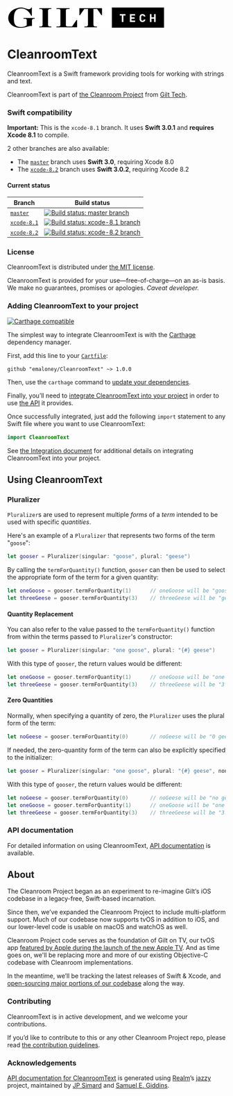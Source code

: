 ![Gilt Tech logo](https://raw.githubusercontent.com/gilt/Cleanroom/xcode-8.1/Assets/gilt-tech-logo.png)

# CleanroomText

CleanroomText is a Swift framework providing tools for working with strings and text.

CleanroomText is part of [the Cleanroom Project](https://github.com/gilt/Cleanroom) from [Gilt Tech](http://tech.gilt.com).


### Swift compatibility

**Important:** This is the `xcode-8.1` branch. It uses **Swift 3.0.1** and **requires Xcode 8.1** to compile.

2 other branches are also available:

- The [`master`](https://github.com/emaloney/CleanroomText) branch uses **Swift 3.0**, requiring Xcode 8.0
- The [`xcode-8.2`](https://github.com/emaloney/CleanroomText/tree/xcode-8.2) branch uses **Swift 3.0.2**, requiring Xcode 8.2


#### Current status

Branch|Build status
--------|------------------------
[`master`](https://github.com/emaloney/CleanroomText)|[![Build status: master branch](https://travis-ci.org/emaloney/CleanroomText.svg?branch=master)](https://travis-ci.org/emaloney/CleanroomText)
[`xcode-8.1`](https://github.com/emaloney/CleanroomText/tree/xcode-8.1)|[![Build status: xcode-8.1 branch](https://travis-ci.org/emaloney/CleanroomText.svg?branch=xcode-8.1)](https://travis-ci.org/emaloney/CleanroomText)
[`xcode-8.2`](https://github.com/emaloney/CleanroomText/tree/xcode-8.2)|[![Build status: xcode-8.2 branch](https://travis-ci.org/emaloney/CleanroomText.svg?branch=xcode-8.2)](https://travis-ci.org/emaloney/CleanroomText)

### License

CleanroomText is distributed under [the MIT license](https://github.com/emaloney/CleanroomText/blob/xcode-8.1/LICENSE).

CleanroomText is provided for your use—free-of-charge—on an as-is basis. We make no guarantees, promises or apologies. *Caveat developer.*


### Adding CleanroomText to your project

[![Carthage compatible](https://img.shields.io/badge/Carthage-compatible-4BC51D.svg?style=flat)](https://github.com/Carthage/Carthage)

The simplest way to integrate CleanroomText is with the [Carthage](https://github.com/Carthage/Carthage) dependency manager.

First, add this line to your [`Cartfile`](https://github.com/Carthage/Carthage/blob/master/Documentation/Artifacts.md#cartfile):

```
github "emaloney/CleanroomText" ~> 1.0.0
```

Then, use the `carthage` command to [update your dependencies](https://github.com/Carthage/Carthage#upgrading-frameworks).

Finally, you’ll need to [integrate CleanroomText into your project](https://github.com/emaloney/CleanroomText/blob/xcode-8.1/INTEGRATION.md) in order to use [the API](https://rawgit.com/emaloney/CleanroomText/xcode-8.1/Documentation/API/index.html) it provides.

Once successfully integrated, just add the following `import` statement to any Swift file where you want to use CleanroomText:

```swift
import CleanroomText
```

See [the Integration document](https://github.com/emaloney/CleanroomText/blob/xcode-8.1/INTEGRATION.md) for additional details on integrating CleanroomText into your project.

## Using CleanroomText

### Pluralizer

`Pluralizer`s are used to represent multiple *forms* of a *term* intended to be used with specific *quantities*.

Here's an example of a `Pluralizer` that represents two forms of the term "`goose`":

```swift
let gooser = Pluralizer(singular: "goose", plural: "geese")
```

By calling the `termForQuantity()` function, `gooser` can then be used to select the appropriate form of the term for a given quantity:

```swift
let oneGoose = gooser.termForQuantity(1)      // oneGoose will be "goose"
let threeGeese = gooser.termForQuantity(3)    // threeGeese will be "geese"
```

#### Quantity Replacement

You can also refer to the value passed to the `termForQuantity()` function from within the terms passed to `Pluralizer`'s constructor:

```swift
let gooser = Pluralizer(singular: "one goose", plural: "{#} geese")
```

With this type of `gooser`, the return values would be different:

```swift
let oneGoose = gooser.termForQuantity(1)      // oneGoose will be "one goose"
let threeGeese = gooser.termForQuantity(3)    // threeGeese will be "3 geese"
```

#### Zero Quantities

Normally, when specifying a quantity of zero, the `Pluralizer` uses the plural form of the term:

```swift
let noGeese = gooser.termForQuantity(0)       // noGeese will be "0 geese"
```

If needed, the zero-quantity form of the term can also be explicitly specified to the initializer:

```swift
let gooser = Pluralizer(singular: "one goose", plural: "{#} geese", none: "no geese")
```

With this type of `gooser`, the return values would be different:

```swift
let noGeese = gooser.termForQuantity(0)       // noGeese will be "no geese"
let oneGoose = gooser.termForQuantity(1)      // oneGoose will be "one goose"
let threeGeese = gooser.termForQuantity(3)    // threeGeese will be "3 geese"
```



### API documentation

For detailed information on using CleanroomText, [API documentation](https://rawgit.com/emaloney/CleanroomText/xcode-8.1/Documentation/API/index.html) is available.


## About

The Cleanroom Project began as an experiment to re-imagine Gilt’s iOS codebase in a legacy-free, Swift-based incarnation.

Since then, we’ve expanded the Cleanroom Project to include multi-platform support. Much of our codebase now supports tvOS in addition to iOS, and our lower-level code is usable on macOS and watchOS as well.

Cleanroom Project code serves as the foundation of Gilt on TV, our tvOS app [featured by Apple during the launch of the new Apple TV](http://www.apple.com/apple-events/september-2015/). And as time goes on, we'll be replacing more and more of our existing Objective-C codebase with Cleanroom implementations.

In the meantime, we’ll be tracking the latest releases of Swift & Xcode, and [open-sourcing major portions of our codebase](https://github.com/gilt/Cleanroom#open-source-by-default) along the way.


### Contributing

CleanroomText is in active development, and we welcome your contributions.

If you’d like to contribute to this or any other Cleanroom Project repo, please read [the contribution guidelines](https://github.com/gilt/Cleanroom#contributing-to-the-cleanroom-project).


### Acknowledgements

[API documentation for CleanroomText](https://rawgit.com/emaloney/CleanroomText/xcode-8.1/Documentation/API/index.html) is generated using [Realm](http://realm.io)’s [jazzy](https://github.com/realm/jazzy/) project, maintained by [JP Simard](https://github.com/jpsim) and [Samuel E. Giddins](https://github.com/segiddins).

